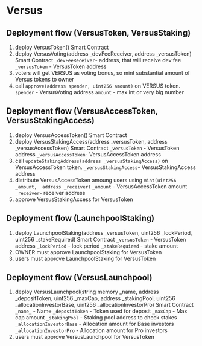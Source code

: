 # Versus

## Deployment flow (VersusToken, VersusStaking)
1. deploy VersusToken() Smart Contract
2. deploy VersusVoting(address _devFeeReceiver, address _versusToken) Smart Contract
```_devFeeReceiver```- address, that will receive dev fee
```_versusToken``` - VersusToken address
3. voters will get VERSUS as voting bonus, so mint substantial amount of Versus tokens to owner
4. call ```approve(address spender, uint256 amount)``` on VERSUS token.
```spender``` - VersusVoting address
```amount``` - max int or very big number


## Deployment flow (VersusAccessToken, VersusStakingAccess)
1. deploy VersusAccessToken() Smart Contract
2. deploy VersusStakingAccess(address _versusToken, address _versusAccessToken) Smart Contract
```_versusToken``` - VersusToken address
```_versusAccessToken```- VersusAccessToken address
3. call ```updateStakingAddress(address _versusStakingAccess)``` on VersusAccessToken token.
```_versusStakingAccess```- VersusStakingAccess address
4. distribute VersusAccessToken amoung users using ```mint(uint256 _amount,  address _receiver)```
```_amount``` - VersusAccessToken amount
```_receiver```- receiver address
5. approve VersusStakingAccess for VersusToken



## Deployment flow (LaunchpoolStaking)
1. deploy LaunchpoolStaking(address _versusToken, uint256 _lockPeriod, uint256 _stakeRequired) Smart Contract
```_versusToken``` - VersusToken address
```_lockPeriod``` - lock period
```_stakeRequired``` - stake amount
2. OWNER must approve LaunchpoolStaking for VersusToken
3. users must approve LaunchpoolStaking for VersusToken


## Deployment flow (VersusLaunchpool)
1. deploy VersusLaunchpool(string memory _name, address _depositToken, uint256 _maxCap, address _stakingPool, uint256 _allocationInvestorBase, uint256 _allocationInvestorPro) Smart Contract
```_name_``` - Name
```_depositToken``` - Token used for deposit
```_maxCap``` - Max cap amount
```_stakingPool``` - Staking pool address to check stakes
```_allocationInvestorBase``` - Allocation amount for Base investors
```_allocationInvestorPro``` - Allocation amount for Pro investors
2. users must approve VersusLaunchpool for VersusToken
